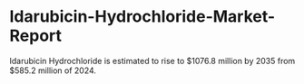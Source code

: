 # Idarubicin-Hydrochloride-Market-Report
Idarubicin Hydrochloride is estimated to rise to $1076.8 million by 2035 from $585.2 million of 2024.
